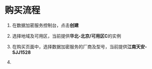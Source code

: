 # 购买流程

1. 在数据加密服务控制台，点击**创建**

2. 选择地域及可用区，当前提供**华北-北京/可用区C**的实例

3. 在购买页面中，选择数据加密服务的厂商及型号，当前提供**江南天安-SJJ1528**

4. 
